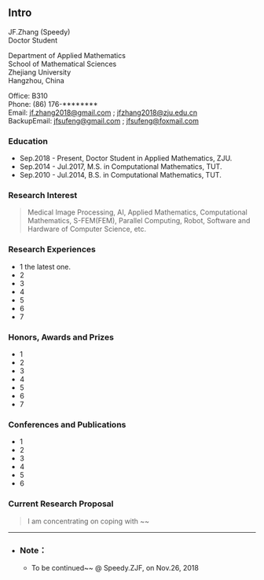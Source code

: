 ## Intro
JF.Zhang (Speedy)  
Doctor Student  

Department of Applied Mathematics  
School of Mathematical Sciences  
Zhejiang University  
Hangzhou, China  

Office: B310  
Phone: (86) 176-********  
Email: jf.zhang2018@gmail.com ; jfzhang2018@zju.edu.cn  
BackupEmail: jfsufeng@gmail.com ; jfsufeng@foxmail.com 

### Education
- Sep.2018 - Present, Doctor Student in Applied Mathematics, ZJU.
- Sep.2014 - Jul.2017, M.S. in Computational Mathematics, TUT.
- Sep.2010 - Jul.2014, B.S. in Computational Mathematics, TUT.

### Research Interest
> Medical Image Processing, AI, Applied Mathematics, Computational Mathematics, S-FEM(FEM), Parallel Computing, Robot, Software and Hardware of Computer Science, etc.

### Research Experiences  
- 1  the latest one. 
- 2
- 3
- 4
- 5
- 6
- 7

### Honors, Awards and Prizes 
- 1
- 2
- 3
- 4
- 5
- 6
- 7

### Conferences and Publications
- 1
- 2
- 3
- 4
- 5
- 6

### Current Research Proposal
> I am concentrating on coping with ~~

***
- ### Note：
  - To be continued~~ @ Speedy.ZJF, on Nov.26, 2018
